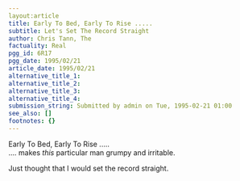 ```yaml
---
layout:article
title: Early To Bed, Early To Rise .....
subtitle: Let's Set The Record Straight
author: Chris Tann, The
factuality: Real
pgg_id: 6R17
pgg_date: 1995/02/21
article_date: 1995/02/21
alternative_title_1: 
alternative_title_2: 
alternative_title_3: 
alternative_title_4: 
submission_string: Submitted by admin on Tue, 1995-02-21 01:00
see_also: []
footnotes: {}
---
```

<div>
<p>Early To Bed, Early To Rise .....<br>
.... makes <em>this</em> particular man grumpy and irritable.</p>
<p>Just thought that I would set the record straight. <!--Amazon_CLS_IM_END--></p>
</div>

